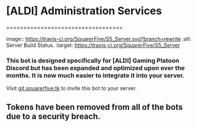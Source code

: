 # [ALDI] Administration Services
==================================

image:: https://travis-ci.org/SquarerFive/S5_Server.svg?branch=rewrite
  :alt: Server Build Status.
  :target: https://travis-ci.org/SquarerFive/S5_Server
   
### This bot is designed specifically for [ALDI] Gaming Platoon Discord but has been expanded and optimized upon over the months. It is now much easier to integrate it into your server.
Visit [git.squarerfive.tk](http://git.squarerfive.tk/) to invite this bot to your server.
## Tokens have been removed from all of the bots due to a security breach.
